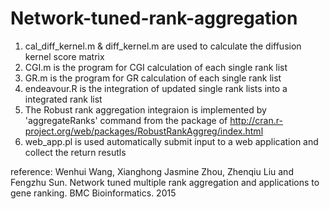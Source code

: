 # Network-tuned-rank-aggregation
1. cal_diff_kernel.m & diff_kernel.m are used to calculate the diffusion kernel score matrix
2. CGI.m is the program for CGI calculation of each single rank list
3. GR.m is the program for GR calculation of each single rank list
4. endeavour.R is the integration of updated single rank lists into a integrated rank list
5. The Robust rank aggregation integraion is implemented by 'aggregateRanks' command  from the package of http://cran.r-project.org/web/packages/RobustRankAggreg/index.html
5. web_app.pl is used automatically submit input to a web application and collect the return resutls



reference: Wenhui Wang, Xianghong Jasmine Zhou, Zhenqiu Liu and Fengzhu Sun. Network tuned multiple rank aggregation and applications to gene ranking. BMC Bioinformatics. 2015 
